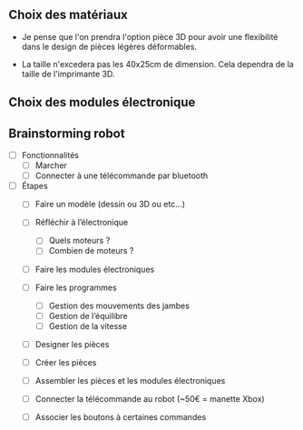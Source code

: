  ## Choix des matériaux

* Je pense que l'on prendra l'option pièce 3D pour avoir une flexibilité dans le design de pièces légères déformables.

* La taille n'excedera pas les 40x25cm de dimension. Cela dependra de la taille de l'imprimante 3D.


## Choix des modules électronique


## Brainstorming robot

- [ ] Fonctionnalités
    - [ ] Marcher
    - [ ] Connecter à une télécommande par bluetooth
- [ ] Étapes
    - [ ] Faire un modèle (dessin ou 3D ou etc…)
    - [ ] Réfléchir à l’électronique
        - [ ] Quels moteurs ?
        - [ ] Combien de moteurs ?
    - [ ] Faire les modules électroniques
    - [ ] Faire les programmes
        - [ ] Gestion des mouvements des jambes
        - [ ] Gestion de l’équilibre
        - [ ] Gestion de la vitesse
    - [ ] Designer les pièces
    - [ ] Créer les pièces
    - [ ] Assembler les pièces et les modules électroniques
    - [ ] Connecter la télécommande au robot (~50€ = manette Xbox)
    - [ ] Associer les boutons à certaines commandes

